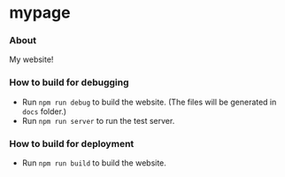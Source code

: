 # mypage

### About
My website!

### How to build for debugging
- Run `npm run debug` to build the website. (The files will be generated in `docs` folder.)
- Run `npm run server` to run the test server.

### How to build for deployment
- Run `npm run build` to build the website.
